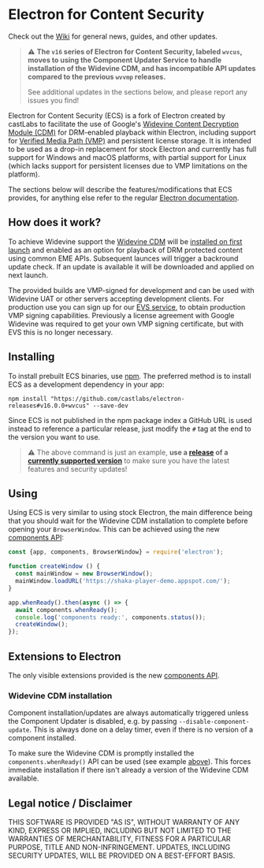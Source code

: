 # Electron for Content Security

Check out the [Wiki](../../wiki) for general news, guides, and other updates.

> :warning: **The `v16` series of Electron for Content Security, labeled `wvcus`, moves to using the Component Updater Service to handle installation of the Widevine CDM, and has incompatible API updates compared to the previous `wvvmp` releases.**
>
> See additional updates in the sections below, and please report any issues you find!

Electron for Content Security (ECS) is a fork of Electron created by castLabs to facilitate the use of Google's [Widevine Content Decryption Module (CDM)](../../wiki/CDM) for DRM-enabled playback within Electron, including support for [Verified Media Path (VMP)](../../wiki/VMP) and persistent license storage. It is intended to be used as a drop-in replacement for stock Electron and currently has full support for Windows and macOS platforms, with partial support for Linux (which lacks support for persistent licenses due to VMP limitations on the platform).

The sections below will describe the features/modifications that ECS provides, for anything else refer to the regular [Electron documentation](https://www.electronjs.org/docs).

## How does it work?

To achieve Widevine support the [Widevine CDM](../../wiki/CDM) will be [installed on first launch](#widevine-cdm-installation) and enabled as an option for playback of DRM protected content using common EME APIs. Subsequent launces will trigger a backround update check. If an update is available it will be downloaded and applied on next launch.

The provided builds are VMP-signed for development and can be used with Widevine UAT or other servers accepting development clients. For production use you can sign up for our [EVS service](../../wiki/EVS), to obtain production VMP signing capabilities. Previously a license agreement with Google Widevine was required to get your own VMP signing certificate, but with EVS this is no longer necessary.

## Installing

To install prebuilt ECS binaries, use [npm](https://docs.npmjs.com/). The preferred method is to install ECS as a development dependency in your app:

```
npm install "https://github.com/castlabs/electron-releases#v16.0.0+wvcus" --save-dev
```

Since ECS is not published in the npm package index a GitHub URL is used instead to reference a particular release, just modify the `#` tag at the end to the version you want to use.

> :warning: The above command is just an example, **use a [release](https://github.com/castlabs/electron-releases/releases) of a [currently supported version](https://github.com/castlabs/electron-releases/wiki#supported-versions)** to make sure you have the latest features and security updates!

## Using

Using ECS is very similar to using stock Electron, the main difference being that you should wait for the Widevine CDM installation to complete before opening your `BrowserWindow`. This can be achieved using the new [components API](docs/api/components.md):

```javascript
const {app, components, BrowserWindow} = require('electron');

function createWindow () {
  const mainWindow = new BrowserWindow();
  mainWindow.loadURL('https://shaka-player-demo.appspot.com/');
}

app.whenReady().then(async () => {
  await components.whenReady();
  console.log('components ready:', components.status());
  createWindow();
});
```

## Extensions to Electron

The only visible extensions provided is the new [components API](docs/api/components.md).

### Widevine CDM installation

Component installation/updates are always automatically triggered unless the Component Updater is disabled, e.g. by passing `--disable-component-update`. This is always done on a delay timer, even if there is no version of a component installed.

To make sure the Widevine CDM is promptly installed the `components.whenReady()` API can be used (see example [above](#using)). This forces immediate installation if there isn't already a version of the Widevine CDM available.

## Legal notice / Disclaimer

THIS SOFTWARE IS PROVIDED "AS IS", WITHOUT WARRANTY OF ANY KIND, EXPRESS OR IMPLIED, INCLUDING BUT NOT LIMITED TO THE WARRANTIES OF MERCHANTABILITY, FITNESS FOR A PARTICULAR PURPOSE, TITLE AND NON-INFRINGEMENT. UPDATES, INCLUDING SECURITY UPDATES, WILL BE PROVIDED ON A BEST-EFFORT BASIS.
